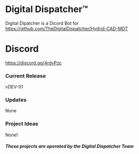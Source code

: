 # Digital Dispatcher™

Digital Dipatcher is a Dicord Bot for https://github.com/TheDigitalDispatcher/Hydrid-CAD-MDT

# Discord
https://discord.gg/4rdvPzc

### Current Release
  vDEV-01

### Updates
  None

### Project Ideas
  None!

##### These projects are operated by the Digital Dispatcher Team
